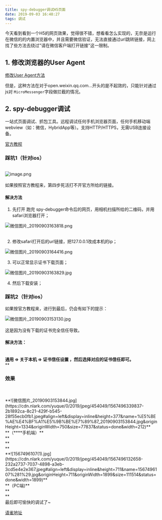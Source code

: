 ```yaml
---
title: spy-debugger调试H5页面
date: 2019-09-03 16:48:27
tags: 调试
---
```


今天看到看到一个H5的网页效果，觉得很不错，想看看怎么实现的，无奈是运行在微信的的内置浏览器中，并且需要微信验证，无法直接通过url跳转链接，网上找了些方法去绕过"请在微信客户端打开链接"这一限制。

<a name="8aoq6"></a>
## 1. 修改浏览器的User Agent

[修改User Agent方法](https://zhuanlan.zhihu.com/p/39856170)

但是，这种方法在对于open.weixin.qq.com...开头的是不起效的，只能针对通过js对 `MicroMessenger`字段做拦截的情况。

<a name="HaoRl"></a>
## 2. spy-debugger调试

一站式页面调试、抓包工具。远程调试任何手机浏览器页面，任何手机移动端webview（如：微信，HybridApp等）。支持HTTP/HTTPS，无需USB连接设备。  

[官方教程](https://github.com/wuchangming/spy-debugger)

<a name="yY3Du"></a>
### 踩坑1（针对ios）
**<br />**![image.png](https://cdn.nlark.com/yuque/0/2019/png/454049/1567495382520-d6b663c9-272c-4ee8-b783-8354bab41088.png#align=left&display=inline&height=397&name=image.png&originHeight=397&originWidth=1027&size=72330&status=done&width=1027)**<br />**<br />如果按照官方教程来，第四步死活打不开官方所给的链接。

<a name="HSZvy"></a>
#### 解决方法

1. 先打开 跑完 spy-debugger命令后的网页，用相机扫描所给的二维码，并用safari浏览器打开；

![微信图片_20190903163818.png](https://cdn.nlark.com/yuque/0/2019/png/454049/1567500116590-4b3b70a0-f5f7-4b93-98cf-40860950ce2e.png#align=left&display=inline&height=395&name=%E5%BE%AE%E4%BF%A1%E5%9B%BE%E7%89%87_20190903163818.png&originHeight=637&originWidth=709&size=30983&status=done&width=440)<br />
<br />



2. 修改safari打开后的url链接，把127.0.0.1改成本机的ip；

![微信图片_20190903164416.png](https://cdn.nlark.com/yuque/0/2019/png/454049/1567500270646-f8b2a155-29b2-4f38-90ab-68b893991811.png#align=left&display=inline&height=170&name=%E5%BE%AE%E4%BF%A1%E5%9B%BE%E7%89%87_20190903164416.png&originHeight=170&originWidth=299&size=6817&status=done&width=299)<br />

3. 可以正常显示证书下载页面；

![微信图片_20190903163829.jpg](https://cdn.nlark.com/yuque/0/2019/jpeg/454049/1567500327719-173c89c4-759c-49cd-96c4-d94cd2c62c4b.jpeg#align=left&display=inline&height=363&name=%E5%BE%AE%E4%BF%A1%E5%9B%BE%E7%89%87_20190903163829.jpg&originHeight=1334&originWidth=750&size=62175&status=done&width=204)

4. 然后下载安装；

<a name="sRNJy"></a>
### 踩坑2（针对ios）

如果按官方教程来，进行到最后，仍会有如下的提示：


![微信图片_20190903153130.jpg](https://cdn.nlark.com/yuque/0/2019/jpeg/454049/1567495907856-16aac12b-f0da-4b69-926c-63f2892f6191.jpeg#align=left&display=inline&height=404&name=%E5%BE%AE%E4%BF%A1%E5%9B%BE%E7%89%87_20190903153130.jpg&originHeight=1334&originWidth=750&size=58870&status=done&width=227)<br />
<br />这是因为没有下载的证书完全信任导致。<br />

<a name="9nOzz"></a>
#### 解决方法：

<br />**通用 => 关于本机 => 证书信任设置 ，然后选择对应的证书信任即可。**<br />**<br />

<a name="woeJW"></a>
### 效果

<br />
<br />**![微信图片_20190903153844.jpg](https://cdn.nlark.com/yuque/0/2019/jpeg/454049/1567496339837-2b1892ca-8c21-429f-b545-28f55ecb0fb1.jpeg#align=left&display=inline&height=377&name=%E5%BE%AE%E4%BF%A1%E5%9B%BE%E7%89%87_20190903153844.jpg&originHeight=1334&originWidth=750&size=77837&status=done&width=212)**<br />**（****手机端）**<br />**<br />**<br />**<br />**![1567496107(1).jpg](https://cdn.nlark.com/yuque/0/2019/jpeg/454049/1567496132658-232a2737-7037-4898-a3eb-3cd5e4e2e367.jpeg#align=left&display=inline&height=711&name=1567496107%281%29.jpg&originHeight=711&originWidth=1899&size=111514&status=done&width=1899)**<br />**（PC端)**<br />**<br />**<br />最后即可愉快的调试了~

[语雀地址](https://www.yuque.com/u283460/kb/bvkv4h)
